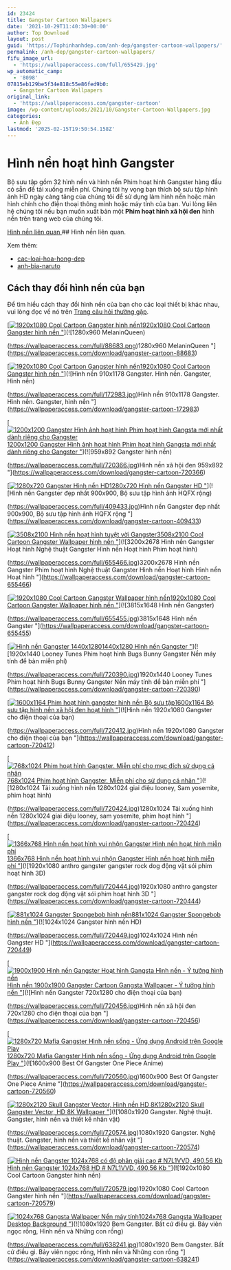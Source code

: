 ```yaml
---
id: 23424
title: Gangster Cartoon Wallpapers
date: '2021-10-29T11:40:30+00:00'
author: Top Download
layout: post
guid: 'https://Tophinhanhdep.com/anh-dep/gangster-cartoon-wallpapers/'
permalink: /anh-dep/gangster-cartoon-wallpapers/
fifu_image_url:
  - 'https://wallpaperaccess.com/full/655429.jpg'
wp_automatic_camp:
  - '8098'
07815eb129be5f34e818c55e86fed9b0:
  - Gangster Cartoon Wallpapers
original_link:
  - 'https://wallpaperaccess.com/gangster-cartoon'
image: /wp-content/uploads/2021/10/Gangster-Cartoon-Wallpapers.jpg
categories:
  - Ảnh Đẹp
lastmod: '2025-02-15T19:50:54.158Z'
---
```

# Hình nền hoạt hình Gangster

Bộ sưu tập gồm 32 hình nền và hình nền Phim hoạt hình Gangster hàng đầu có sẵn để tải xuống miễn phí. Chúng tôi hy vọng bạn thích bộ sưu tập hình ảnh HD ngày càng tăng của chúng tôi để sử dụng làm hình nền hoặc màn hình chính cho điện thoại thông minh hoặc máy tính của bạn. Vui lòng liên hệ chúng tôi nếu bạn muốn xuất bản một **Phim hoạt hình xã hội đen** hình nền trên trang web của chúng tôi.

[Hình nền liên quan ](#related) ## Hình nền liên quan.

   
 Xem thêm:

   
- [cac-loai-hoa-hong-dep](https://tophinhanhdep.com/hoa-hong/cac-loai-hoa-hong-dep/)
- [anh-bia-naruto](https://tophinhanhdep.com/anh-naruto/anh-bia-naruto/)

## Cách thay đổi hình nền của bạn

Để tìm hiểu cách thay đổi hình nền của bạn cho các loại thiết bị khác nhau, vui lòng đọc về nó trên [Trang câu hỏi thường gặp](https://tophinhanhdep.com/faq/).

  
[[![1920x1080 Cool Cartoon Gangster hình nền](https://wallpaperaccess.com/full/655429.jpg)1920x1080 Cool Cartoon Gangster hình nền "](https://wallpaperaccess.com/download/gangster-cartoon-655429)](![1280x960 MelaninQueen)

(https://wallpaperaccess.com/full/88683.png)1280x960 MelaninQueen "](https://wallpaperaccess.com/download/gangster-cartoon-88683)

[[![1920x1080 Cool Cartoon Gangster hình nền](https://wallpaperaccess.com/full/172924.jpg)1920x1080 Cool Cartoon Gangster hình nền "](https://wallpaperaccess.com/download/gangster-cartoon-172924)](![Hình nền 910x1178 Gangster.  Hình nền.  Gangster, Hình nền)

(https://wallpaperaccess.com/full/172983.jpg)Hình nền 910x1178 Gangster. Hình nền. Gangster, hình nền "](https://wallpaperaccess.com/download/gangster-cartoon-172983)

[[![1200x1200 Gangster Hình ảnh hoạt hình Phim hoạt hình Gangsta mới nhất dành riêng cho Gangster](https://wallpaperaccess.com/full/655430.jpg)1200x1200 Gangster Hình ảnh hoạt hình Phim hoạt hình Gangsta mới nhất dành riêng cho Gangster "](https://wallpaperaccess.com/download/gangster-cartoon-655430)](![959x892 Gangster hình nền)

(https://wallpaperaccess.com/full/720366.jpg)Hình nền xã hội đen 959x892 "](https://wallpaperaccess.com/download/gangster-cartoon-720366)

[[![1280x720 Gangster Hình nền HD](https://wallpaperaccess.com/full/720368.jpg)1280x720 Hình nền Gangster HD "](https://wallpaperaccess.com/download/gangster-cartoon-720368)](![Hình nền Gangster đẹp nhất 900x900, Bộ sưu tập hình ảnh HQFX rộng)

(https://wallpaperaccess.com/full/409433.jpg)Hình nền Gangster đẹp nhất 900x900, Bộ sưu tập hình ảnh HQFX rộng "](https://wallpaperaccess.com/download/gangster-cartoon-409433)

[[![3508x2100 Hình nền hoạt hình tuyệt vời Gangster](https://wallpaperaccess.com/full/720370.jpg)3508x2100 Cool Cartoon Gangster Wallpaper hình nền "](https://wallpaperaccess.com/download/gangster-cartoon-720370)](![3200x2678 Hình nền Gangster Hoạt hình Nghệ thuật Gangster Hình nền Hoạt hình Phim hoạt hình)

(https://wallpaperaccess.com/full/655466.jpg)3200x2678 Hình nền Gangster Phim hoạt hình Nghệ thuật Gangster Hình nền Hoạt hình Hình nền Hoạt hình "](https://wallpaperaccess.com/download/gangster-cartoon-655466)

[[![1920x1080 Cool Cartoon Gangster Wallpaper hình nền](https://wallpaperaccess.com/full/720372.jpg)1920x1080 Cool Cartoon Gangster Wallpaper hình nền "](https://wallpaperaccess.com/download/gangster-cartoon-720372)](![3815x1648 Hình nền Gangster)

(https://wallpaperaccess.com/full/655455.jpg)3815x1648 Hình nền Gangster "](https://wallpaperaccess.com/download/gangster-cartoon-655455)

[[![Hình nền Gangster 1440x1280](https://wallpaperaccess.com/full/720385.jpg)1440x1280 Hình nền Gangster "](https://wallpaperaccess.com/download/gangster-cartoon-720385)](![1920x1440 Looney Tunes Phim hoạt hình Bugs Bunny Gangster Nền máy tính để bàn miễn phí)

(https://wallpaperaccess.com/full/720390.jpg)1920x1440 Looney Tunes Phim hoạt hình Bugs Bunny Gangster Nền máy tính để bàn miễn phí "](https://wallpaperaccess.com/download/gangster-cartoon-720390)

[[![1600x1164 Phim hoạt hình gangster hình nền Bộ sưu tập](https://wallpaperaccess.com/full/720400.jpg)1600x1164 Bộ sưu tập hình nền xã hội đen hoạt hình "](https://wallpaperaccess.com/download/gangster-cartoon-720400)](![Hình nền 1920x1080 Gangster cho điện thoại của bạn)

(https://wallpaperaccess.com/full/720412.jpg)Hình nền 1920x1080 Gangster cho điện thoại của bạn "](https://wallpaperaccess.com/download/gangster-cartoon-720412)

[[![768x1024 Phim hoạt hình Gangster.  Miễn phí cho mục đích sử dụng cá nhân](https://wallpaperaccess.com/full/720418.jpg)768x1024 Phim hoạt hình Gangster. Miễn phí cho sử dụng cá nhân "](https://wallpaperaccess.com/download/gangster-cartoon-720418)](![1280x1024 Tải xuống hình nền 1280x1024 giai điệu looney, Sam yosemite, phim hoạt hình)

(https://wallpaperaccess.com/full/720424.jpg)1280x1024 Tải xuống hình nền 1280x1024 giai điệu looney, sam yosemite, phim hoạt hình "](https://wallpaperaccess.com/download/gangster-cartoon-720424)

[[![1366x768 Hình nền hoạt hình vui nhộn Gangster Hình nền hoạt hình miễn phí](https://wallpaperaccess.com/full/720443.jpg)1366x768 Hình nền hoạt hình vui nhộn Gangster Hình nền hoạt hình miễn phí "](https://wallpaperaccess.com/download/gangster-cartoon-720443)](![1920x1080 anthro gangster gangster rock dog động vật sói phim hoạt hình 3D)

(https://wallpaperaccess.com/full/720444.jpg)1920x1080 anthro gangster gangster rock dog động vật sói phim hoạt hình 3D "](https://wallpaperaccess.com/download/gangster-cartoon-720444)

[[![881x1024 Gangster Spongebob hình nền](https://wallpaperaccess.com/full/720446.jpg)881x1024 Gangster Spongebob hình nền "](https://wallpaperaccess.com/download/gangster-cartoon-720446)](![1024x1024 Gangster hình nền HD)

(https://wallpaperaccess.com/full/720449.jpg)1024x1024 Hình nền Gangster HD "](https://wallpaperaccess.com/download/gangster-cartoon-720449)

[[![1900x1900 Hình nền Gangster Hoạt hình Gangsta Hình nền - Ý tưởng hình nền](https://wallpaperaccess.com/full/720450.jpg)Hình nền 1900x1900 Gangster Cartoon Gangsta Wallpaper - Ý tưởng hình nền "](https://wallpaperaccess.com/download/gangster-cartoon-720450)](![Hình nền Gangster 720x1280 cho điện thoại của bạn)

(https://wallpaperaccess.com/full/720456.jpg)Hình nền xã hội đen 720x1280 cho điện thoại của bạn "](https://wallpaperaccess.com/download/gangster-cartoon-720456)

[[![1280x720 Mafia Gangster Hình nền sống - Ứng dụng Android trên Google Play](https://wallpaperaccess.com/full/720534.jpg)1280x720 Mafia Gangster Hình nền sống - Ứng dụng Android trên Google Play "](https://wallpaperaccess.com/download/gangster-cartoon-720534)](![1600x900 Best Of Gangster One Piece Anime)

(https://wallpaperaccess.com/full/720560.jpg)1600x900 Best Of Gangster One Piece Anime "](https://wallpaperaccess.com/download/gangster-cartoon-720560)

[[![1280x2120 Skull Gangster Vector, Hình nền HD 8K](https://wallpaperaccess.com/full/172921.jpg)1280x2120 Skull Gangster Vector, HD 8K Wallpaper "](https://wallpaperaccess.com/download/gangster-cartoon-172921)](![1080x1920 Gangster.  Nghệ thuật.  Gangster, hình nền và thiết kế nhân vật)

(https://wallpaperaccess.com/full/720574.jpg)1080x1920 Gangster. Nghệ thuật. Gangster, hình nền và thiết kế nhân vật "](https://wallpaperaccess.com/download/gangster-cartoon-720574)

[[![Hình nền Gangster 1024x768 có độ phân giải cao # N7L1VVD, 490,56 Kb](https://wallpaperaccess.com/full/720576.jpg)Hình nền Gangster 1024x768 HD # N7L1VVD, 490,56 Kb "](https://wallpaperaccess.com/download/gangster-cartoon-720576)](![1920x1080 Cool Cartoon Gangster hình nền)

(https://wallpaperaccess.com/full/720579.jpg)1920x1080 Cool Cartoon Gangster hình nền "](https://wallpaperaccess.com/download/gangster-cartoon-720579)

[[![1024x768 Gangsta Wallpaper Nền máy tính](https://wallpaperaccess.com/full/409455.jpg)1024x768 Gangsta Wallpaper Desktop Background "](https://wallpaperaccess.com/download/gangster-cartoon-409455)](![1080x1920 Bem Gangster.  Bất cứ điều gì.  Bảy viên ngọc rồng, Hình nền và Những con rồng)

(https://wallpaperaccess.com/full/638241.jpg)1080x1920 Bem Gangster. Bất cứ điều gì. Bảy viên ngọc rồng, Hình nền và Những con rồng "](https://wallpaperaccess.com/download/gangster-cartoon-638241)
